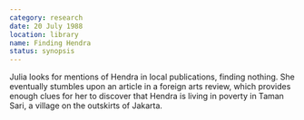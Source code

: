 ```yaml
---
category: research
date: 20 July 1988
location: library
name: Finding Hendra
status: synopsis
---
```

Julia looks for mentions of Hendra in local publications, finding nothing. She eventually stumbles upon an article in a foreign arts review, which provides enough clues for her to discover that Hendra is living in poverty in Taman Sari, a village on the outskirts of Jakarta.  

